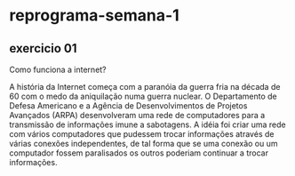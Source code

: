 # reprograma-semana-1
## exercicio 01
Como funciona a internet?

A história da Internet começa com a paranóia da guerra fria na década de 60 com o medo da aniquilação numa guerra nuclear. O Departamento de Defesa Americano e a Agência de Desenvolvimentos de Projetos Avançados (ARPA) desenvolveram uma rede de computadores para a transmissão de informações imune a sabotagens. A idéia foi criar uma rede com vários computadores que pudessem trocar informações através de várias conexões independentes, de tal forma que se uma conexão ou um computador fossem paralisados os outros poderiam continuar a trocar informações.